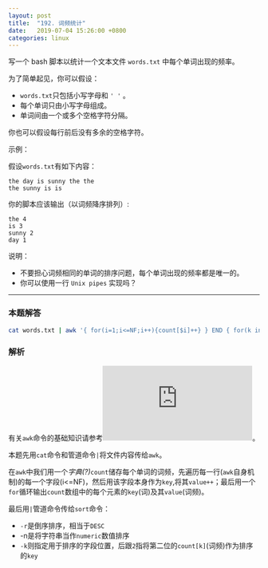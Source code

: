 ```yaml
---
layout: post
title:  "192. 词频统计"
date:   2019-07-04 15:26:00 +0800
categories: linux
---
```


写一个 bash 脚本以统计一个文本文件 `words.txt` 中每个单词出现的频率。

为了简单起见，你可以假设：

- `words.txt`只包括小写字母和 `' '` 。
- 每个单词只由小写字母组成。
- 单词间由一个或多个空格字符分隔。

你也可以假设每行前后没有多余的空格字符。

示例：  

假设`words.txt`有如下内容：

```text
the day is sunny the the
the sunny is is
```

你的脚本应该输出（以词频降序排列）: 

```text
the 4
is 3
sunny 2
day 1
```

说明：

- 不要担心词频相同的单词的排序问题，每个单词出现的频率都是唯一的。
- 你可以使用一行 `Unix pipes` 实现吗？

---

### 本题解答

```sh
cat words.txt | awk '{ for(i=1;i<=NF;i++){count[$i]++} } END { for(k in count){print k" "count[k]} }' | sort -rnk 2
```

### 解析

有关`awk`命令的基础知识请参考![上一篇博文](https://www.cocobolo.top/linux/2019/07/04/194.-%E8%BD%AC%E7%BD%AE%E6%96%87%E4%BB%B6.html)。

本题先用`cat`命令和管道命令`|`将文件内容传给`awk`。

在`awk`中我们用一个*字典(?)*`count`储存每个单词的词频，先遍历每一行(`awk`自身机制)的每一个字段(i<=NF)，然后用该字段本身作为`key`,将其`value++`；最后用一个`for`循环输出`count`数组中的每个元素的`key`(词)及其`value`(词频)。

最后用`|`管道命令传给`sort`命令：

- `-r`是倒序排序，相当于`DESC`
- -n是将字符串当作`numeric`数值排序
- `-k`则指定用于排序的字段位置，后跟`2`指将第二位的`count[k]`(词频)作为排序的`key`
